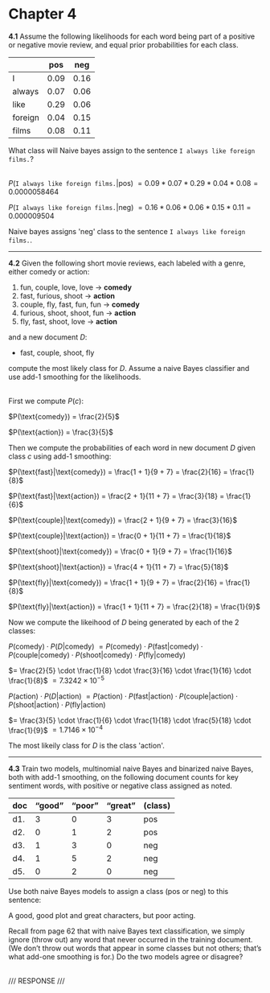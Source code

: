 # Chapter 4

__4.1__ Assume the following likelihoods for each word being part of a positive or negative movie review, and equal prior probabilities for each class.

|       |pos  |neg  |
|-------|-----|-----|
|I      |0.09 |0.16 |
|always |0.07 |0.06 |
|like   |0.29 |0.06 |
|foreign|0.04 |0.15 |
|films  |0.08 |0.11 |

What class will Naive bayes assign to the sentence `I always like foreign films.`?<br><br>

$P$(`I always like foreign films.`|pos) $= 0.09 * 0.07 * 0.29 * 0.04 * 0.08 = 0.0000058464$

$P$(`I always like foreign films.`|neg) $= 0.16 * 0.06 * 0.06 * 0.15 * 0.11 = 0.000009504$

Naive bayes assigns 'neg' class to the sentence `I always like foreign films.`.

---

__4.2__  Given the following short movie reviews, each labeled with a genre, either comedy or action:

1. fun, couple, love, love ->       __comedy__
2. fast, furious, shoot ->          __action__
3. couple, fly, fast, fun, fun ->   __comedy__
4. furious, shoot, shoot, fun ->    __action__
5. fly, fast, shoot, love ->        __action__

and a new document $D$:

- fast, couple, shoot, fly

compute the most likely class for $D$. Assume a naive Bayes classifier and use add-1 smoothing for the likelihoods.<br><br>

First we compute $P(c)$:

$P(\text{comedy}) = \frac{2}{5}$

$P(\text{action}) = \frac{3}{5}$

Then we compute the probabilities of each word in new document $D$ given class $c$ using add-1 smoothing:

$P(\text{fast}|\text{comedy}) = \frac{1 + 1}{9 + 7} = \frac{2}{16} = \frac{1}{8}$

$P(\text{fast}|\text{action}) = \frac{2 + 1}{11 + 7} = \frac{3}{18} = \frac{1}{6}$


$P(\text{couple}|\text{comedy}) = \frac{2 + 1}{9 + 7} = \frac{3}{16}$

$P(\text{couple}|\text{action}) = \frac{0 + 1}{11 + 7} = \frac{1}{18}$


$P(\text{shoot}|\text{comedy}) = \frac{0 + 1}{9 + 7} = \frac{1}{16}$

$P(\text{shoot}|\text{action}) = \frac{4 + 1}{11 + 7} = \frac{5}{18}$


$P(\text{fly}|\text{comedy}) = \frac{1 + 1}{9 + 7} = \frac{2}{16} = \frac{1}{8}$

$P(\text{fly}|\text{action}) = \frac{1 + 1}{11 + 7} = \frac{2}{18} = \frac{1}{9}$

Now we compute the likeihood of $D$ being generated by each of the 2 classes:

$P(\text{comedy}) \cdot P(D|\text{comedy})$
$= P(\text{comedy}) \cdot P(\text{fast}|\text{comedy}) \cdot P(\text{couple}|\text{comedy}) \cdot P(\text{shoot}|\text{comedy}) \cdot P(\text{fly}|\text{comedy})$

$= \frac{2}{5} \cdot \frac{1}{8} \cdot \frac{3}{16} \cdot \frac{1}{16} \cdot \frac{1}{8}$
$= 7.3242\times10^{-5}$

$P(\text{action}) \cdot P(D|\text{action})$
$= P(\text{action}) \cdot P(\text{fast}|\text{action}) \cdot P(\text{couple}|\text{action}) \cdot P(\text{shoot}|\text{action}) \cdot P(\text{fly}|\text{action})$

$= \frac{3}{5} \cdot \frac{1}{6} \cdot \frac{1}{18} \cdot \frac{5}{18} \cdot \frac{1}{9}$
$= 1.7146\times10^{-4}$

The most likeily class for $D$ is the class 'action'.

---

__4.3__ Train two models, multinomial naive Bayes and binarized naive Bayes, both with add-1 smoothing, on the following document counts for key sentiment words, with positive or negative class assigned as noted.

|doc  |“good” |“poor” |“great”|(class)|
|-----|-------|-------|-------|-------|
|d1.  |3      |0      |3      |pos    |
|d2.  |0      |1      |2      |pos    |
|d3.  |1      |3      |0      |neg    |
|d4.  |1      |5      |2      |neg    |
|d5.  |0      |2      |0      |neg    |

Use both naive Bayes models to assign a class (pos or neg) to this sentence: 

A good, good plot and great characters, but poor acting.

Recall from page 62 that with naive Bayes text classification, we simply ignore (throw out) any word that never occurred in the training document. (We don’t throw out words that appear in some classes but not others; that’s what add-one smoothing is for.) Do the two models agree or disagree?<br><br>

/// RESPONSE ///










